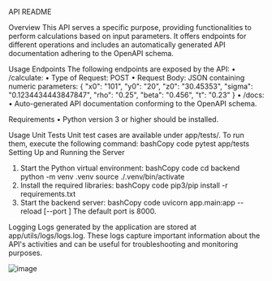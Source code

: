 API README

Overview
This API serves a specific purpose, providing functionalities to perform calculations based on input parameters. It offers endpoints for different operations and includes an automatically generated API documentation adhering to the OpenAPI schema.

Usage
Endpoints
The following endpoints are exposed by the API:
•	/calculate:
•	Type of Request: POST
•	Request Body: JSON containing numeric parameters:
{ "x0": "101", "y0": "20", "z0": "30.45353", "sigma": "0.1234434443847847", "rho": "0.25", "beta": "0.456", "t": "0.23" } 
•	/docs:
•	Auto-generated API documentation conforming to the OpenAPI schema.

Requirements
•	Python version 3 or higher should be installed.

Usage
Unit Tests
Unit test cases are available under app/tests/. To run them, execute the following command:
bashCopy code
pytest app/tests 
Setting Up and Running the Server
1.	Start the Python virtual environment:
bashCopy code
cd backend python -m venv .venv source ./.venv/bin/activate 
2.	Install the required libraries:
bashCopy code
pip3/pip install -r requirements.txt 
3.	Start the backend server:
bashCopy code
uvicorn app.main:app --reload [--port <port>] 
The default port is 8000.

Logging
Logs generated by the application are stored at app/utils/logs/logs.log. These logs capture important information about the API's activities and can be useful for troubleshooting and monitoring purposes.


![image](https://github.com/VaishnaviAnilBhide1/BlackRockUseCaseVaishnavi/assets/145797844/64f69202-3c77-4c2a-b708-df8f55a47695)

